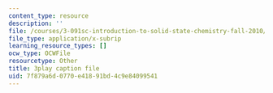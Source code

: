 ```yaml
---
content_type: resource
description: ''
file: /courses/3-091sc-introduction-to-solid-state-chemistry-fall-2010/7f879a6d0770e41891bd4c9e84099541_dbSKZx9sfsg.srt
file_type: application/x-subrip
learning_resource_types: []
ocw_type: OCWFile
resourcetype: Other
title: 3play caption file
uid: 7f879a6d-0770-e418-91bd-4c9e84099541
---
```

